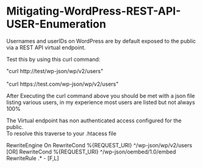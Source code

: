 # Mitigating-WordPress-REST-API-USER-Enumeration
<p> Usernames and userIDs on WordPress are by default exposed to the public via a REST API virtual endpoint.</p>
<p> Test this by using this curl command:</p>
<p> "curl http://test/wp-json/wp/v2/users"<br> </br>
"curl https://test.com/wp-json/wp/v2/users"</p>
<p> After Executing the curl command above you should be met with a json file listing various users, in my experience most users are listed but not always 100%</p>
<p> The Virtual endpoint has non authenticated access configured for the public. <br> To resolve this traverse to your .htacess file</p>

<IfModule mod_rewrite.c>
    RewriteEngine On
    RewriteCond %{REQUEST_URI} ^/wp-json/wp/v2/users [OR]
    RewriteCond %{REQUEST_URI} ^/wp-json/oembed/1.0/embed
    RewriteRule .* - [F,L]
</IfModule>
